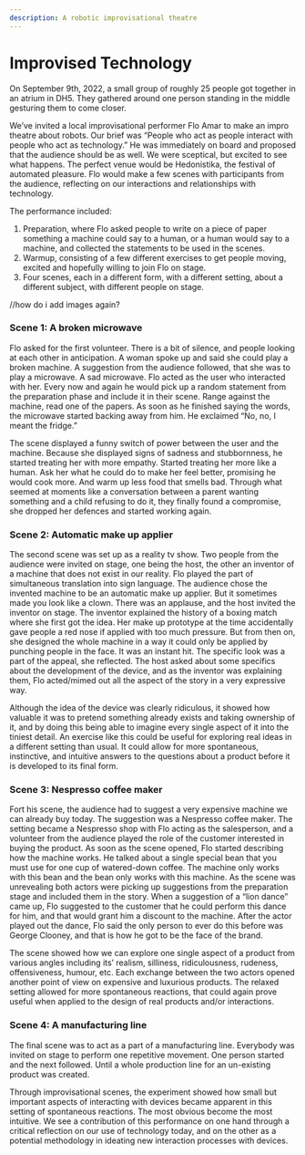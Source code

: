 ```yaml
---
description: A robotic improvisational theatre
---
```


# Improvised Technology

On September 9th, 2022, a small group of roughly 25 people got together in an atrium in DH5. They gathered around one person standing in the middle gesturing them to come closer. 

We’ve invited a local improvisational performer Flo Amar to make an impro theatre about robots. Our brief was “People who act as people interact with people who act as technology.” He was immediately on board and proposed that the audience should be as well. We were sceptical, but excited to see what happens. The perfect venue would be Hedonistika, the festival of automated pleasure. Flo would make a few scenes with participants from the audience, reflecting on our interactions and relationships with technology.

The performance included:
1.	Preparation, where Flo asked people to write on a piece of paper something a machine could say to a human, or a human would say to a machine, and collected the statements to be used in the scenes.
2.	Warmup, consisting of a few different exercises to get people moving, excited and hopefully willing to join Flo on stage.
3.	Four scenes, each in a different form, with a different setting, about a different subject, with different people on stage.

//how do i add images again?

### Scene 1: A broken microwave
Flo asked for the first volunteer. There is a bit of silence, and people looking at each other in anticipation. A woman spoke up and said she could play a broken machine. A suggestion from the audience followed, that she was to play a microwave. A sad microwave. Flo acted as the user who interacted with her. Every now and again he would pick up a random statement from the preparation phase and include it in their scene. Range against the machine, read one of the papers. As soon as he finished saying the words, the microwave started backing away from him. He exclaimed “No, no, I meant the fridge.” 

The scene displayed a funny switch of power between the user and the machine. Because she displayed signs of sadness and stubbornness, he started treating her with more empathy. Started treating her more like a human. Ask her what he could do to make her feel better, promising he would cook more. And warm up less food that smells bad. Through what seemed at moments like a conversation between a parent wanting something and a child refusing to do it, they finally found a compromise, she dropped her defences and started working again.

### Scene 2: Automatic make up applier
The second scene was set up as a reality tv show. Two people from the audience were invited on stage, one being the host, the other an inventor of a machine that does not exist in our reality. Flo played the part of simultaneous translation into sign language. The audience chose the invented machine to be an automatic make up applier. But it sometimes made you look like a clown. There was an applause, and the host invited the inventor on stage. The inventor explained the history of a boxing match where she first got the idea. Her make up prototype at the time accidentally gave people a red nose if applied with too much pressure. But from then on, she designed the whole machine in a way it could only be applied by punching people in the face. It was an instant hit. The specific look was a part of the appeal, she reflected. The host asked about some specifics about the development of the device, and as the inventor was explaining them, Flo acted/mimed out all the aspect of the story in a very expressive way.

Although the idea of the device was clearly ridiculous, it showed how valuable it was to pretend something already exists and taking ownership of it, and by doing this being able to imagine every single aspect of it into the tiniest detail. An exercise like this could be useful for exploring real ideas in a different setting than usual. It could allow for more spontaneous, instinctive, and intuitive answers to the questions about a product before it is developed to its final form.

### Scene 3: Nespresso coffee maker
Fort his scene, the audience had to suggest a very expensive machine we can already buy today. The suggestion was a Nespresso coffee maker. The setting became a Nespresso shop with Flo acting as the salesperson, and a volunteer from the audience played the role of the customer interested in buying the product. As soon as the scene opened, Flo started describing how the machine works. He talked about a single special bean that you must use for one cup of watered-down coffee. The machine only works with this bean and the bean only works with this machine. As the scene was unrevealing both actors were picking up suggestions from the preparation stage and included them in the story. When a suggestion of a “lion dance” came up, Flo suggested to the customer that he could perform this dance for him, and that would grant him a discount to the machine. After the actor played out the dance, Flo said the only person to ever do this before was George Clooney, and that is how he got to be the face of the brand.

The scene showed how we can explore one single aspect of a product from various angles including its’ realism, silliness, ridiculousness, rudeness, offensiveness, humour, etc. Each exchange between the two actors opened another point of view on expensive and luxurious products. The relaxed setting allowed for more spontaneous reactions, that could again prove useful when applied to the design of real products and/or interactions.

### Scene 4: A manufacturing line
The final scene was to act as a part of a manufacturing line. Everybody was invited on stage to perform one repetitive movement. One person started and the next followed. Until a whole production line for an un-existing product was created.

Through improvisational scenes, the experiment showed how small but important aspects of interacting with devices became apparent in this setting of spontaneous reactions. The most obvious become the most intuitive. We see a contribution of this performance on one hand through a critical reflection on our use of technology today, and on the other as a potential methodology in ideating new interaction processes with devices.
